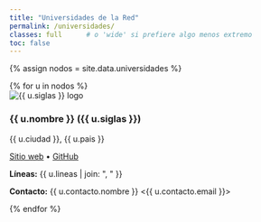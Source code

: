 ```yaml
---
title: "Universidades de la Red"
permalink: /universidades/
classes: full      # o 'wide' si prefiere algo menos extremo
toc: false
---
```


{% assign nodos = site.data.universidades %}

<div class="grid__wrapper">
{% for u in nodos %}
  <div class="grid__item">
    <div class="card">
      <div class="card__image">
        <img src="{{ u.logo | default: '/assets/img/universidades/placeholder.png' }}" alt="{{ u.siglas }} logo" style="max-height:80px;">
      </div>
      <div class="card__content">
        <h3>{{ u.nombre }} ({{ u.siglas }})</h3>
        <p>{{ u.ciudad }}, {{ u.pais }}</p>
        <p><a href="{{ u.web }}" target="_blank" rel="noopener">Sitio web</a> • 
           <a href="{{ u.github_org }}" target="_blank" rel="noopener">GitHub</a></p>
        <p><strong>Líneas:</strong> {{ u.lineas | join: ", " }}</p>
        <p><strong>Contacto:</strong> {{ u.contacto.nombre }} &lt;{{ u.contacto.email }}&gt;</p>
      </div>
    </div>
  </div>
{% endfor %}
</div>
